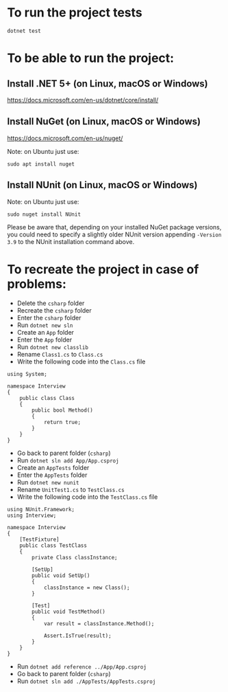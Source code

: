 # To run the project tests

```shell
dotnet test
```

# To be able to run the project:

## Install .NET 5+ (on Linux, macOS or Windows)

https://docs.microsoft.com/en-us/dotnet/core/install/

## Install NuGet (on Linux, macOS or Windows)

https://docs.microsoft.com/en-us/nuget/ 

Note: on Ubuntu just use:

```shell
sudo apt install nuget
``` 

## Install NUnit (on Linux, macOS or Windows)

Note: on Ubuntu just use:

```shell
sudo nuget install NUnit
``` 

 Please be aware that, depending on your installed NuGet package versions, you could need to specify a slightly older NUnit version appending `-Version 3.9` to the NUnit installation command above.

# To recreate the project in case of problems:

* Delete the `csharp` folder
* Recreate the `csharp` folder
* Enter the `csharp` folder
* Run `dotnet new sln`
* Create an `App` folder
* Enter the `App` folder
* Run `dotnet new classlib`
* Rename `Class1.cs` to `Class.cs`
* Write the following code into the `Class.cs` file
  
```
using System;

namespace Interview
{
    public class Class
    {
        public bool Method()
        {
            return true;
        }
    }
}
```

* Go back to parent folder (`csharp`)
* Run `dotnet sln add App/App.csproj`
* Create an `AppTests` folder
* Enter the `AppTests` folder
* Run `dotnet new nunit`
* Rename `UnitTest1.cs` to `TestClass.cs`
* Write the following code into the `TestClass.cs` file

```
using NUnit.Framework;
using Interview;

namespace Interview
{
    [TestFixture]
    public class TestClass
    {
        private Class classInstance;

        [SetUp]
        public void SetUp()
        {
            classInstance = new Class();
        }

        [Test]
        public void TestMethod()
        {
            var result = classInstance.Method();

            Assert.IsTrue(result);
        }
    }
}
```

* Run `dotnet add reference ../App/App.csproj`
* Go back to parent folder (`csharp`)
* Run `dotnet sln add ./AppTests/AppTests.csproj`
